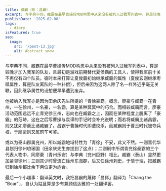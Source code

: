 ```yaml
---
title: 臧霸（附：昌霸）
excerpt: 与李典不同，臧霸在最早曹操传MOD构思中从来没有被列入过我军列表中，算是较晚才加入我军的队友，且最初是游戏前期替代夏侯霸的工具人，使得我军前十关不再仅有四个队员。
publishDate: '2025-02-08'
tags:
  - diary
isFeatured: true
seo:
  image:
    src: '/post-13.jpg'
    alt: Abstract snow
---
```


与李典不同，臧霸在最早曹操传MOD构思中从来没有被列入过我军列表中，算是较晚才加入我军的队友，且最初是游戏前期替代夏侯霸的工具人，使得我军前十关不再仅有四个队员。彼时本来打算让夏侯霸初始继承臧霸的属性（夏侯玄则继承枣祗属性，算是队友离队的一种补偿），但后来因为这两人除了名一样外近乎毫无关联，因此继承属性的设想便早早遭到废弃。

他被纳入我军亦是因为田余庆先生所提的「青徐豪霸」概念，廖豪与臧霸一在青州，一在徐州，一名豪，一名霸，算是某种冥冥中的巧合。而相较臧霸而言，廖豪活动范围远远不止青兖徐三州，志向也在臧霸之上，因而在某种程度上脱离了「豪霸」的范畴，这在之后写曹操与袁谭的手记时会补充说明；而若将臧霸比诸昌霸，则又犹如廖豪比诸臧霸了。昌霸于曹操时代即遭绞杀，而臧霸则于曹丕时代被夺兵权，于廖豪则又属前车可鉴。

或以为泰山郡属兖州，所以臧霸地域特性为「青徐」不妥，此又不然。一则晋代华县划归徐州琅琊国（田余庆先生亦提到了这点）；二则剧中所谓青兖徐豪霸的三个代表人物中，同廖豪（青州乐安）与李典（兖州巨野）相比，臧霸（泰山）显然更加紧邻徐州；三则其少时曾流亡徐州东海郡，后又任徐州刺史，于情于理，把臧霸归到徐州都比余下两位更为适合。

最后一个小趣事：翻译英文时，我把昌霸的蔑称「昌豨」翻译为「Chang the "Boar"」，自认为姑且算是少有兼顾信达雅的一处翻译罢。
